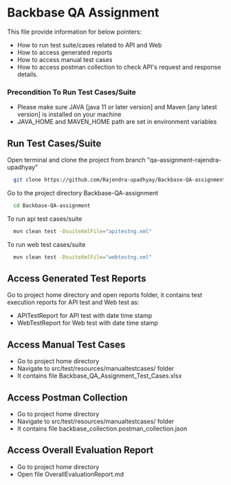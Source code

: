 
# Backbase QA Assignment

This file provide information for below pointers:
- How to run test suite/cases related to API and Web
- How to access generated reports
- How to access manual test cases
- How to access postman collection to check API's request and response details.

### Precondition To Run Test Cases/Suite
 
- Please make sure JAVA [java 11 or later version] and Maven [any latest version] is installed on your machine
- JAVA_HOME and MAVEN_HOME path are set in environment variables

## Run Test Cases/Suite

Open terminal and clone the project from branch "qa-assignment-rajendra-upadhyay"

```bash
  git clone https://github.com/Rajendra-upadhyay/Backbase-QA-assignment.git
```

Go to the project directory Backbase-QA-assignment

```bash
  cd Backbase-QA-assignment
```
To run api test cases/suite

```bash
  mvn clean test -DsuiteXmlFile="apitestng.xml"
```
To run web test cases/suite

```bash
  mvn clean test -DsuiteXmlFile="webtestng.xml"
```
## Access Generated Test Reports

Go to project home directory and open reports folder, it contains test execution reports for API test and Web test as:

- APITestReport for API test with date time stamp
- WebTestReport for Web test with date time stamp

## Access Manual Test Cases

- Go to project home directory
- Navigate to src/test/resources/manualtestcases/ folder
- It contains file Backbase_QA_Assignment_Test_Cases.xlsx

## Access Postman Collection

- Go to project home directory
- Navigate to src/test/resources/manualtestcases/ folder
- It contains file backbase_collection.postman_collection.json

## Access Overall Evaluation Report

- Go to project home directory
- Open file OverallEvaluationReport.md